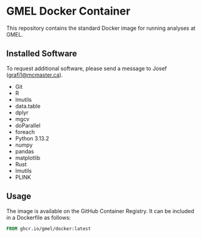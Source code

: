 # GMEL Docker Container

This repository contains the standard Docker image for running analyses at GMEL.

## Installed Software
To request additional software, please send a message to Josef ([grafj1@mcmaster.ca](mailto:grafj1@mcmaster.ca)).
- Git
- R
 - lmutils
 - data.table
 - dplyr
 - mgcv
 - doParallel
 - foreach
- Python 3.13.2
 - numpy
 - pandas
 - matplotlib
- Rust
- lmutils
- PLINK

## Usage
The image is available on the GitHub Container Registry. It can be included in a Dockerfile as follows:

```Dockerfile
FROM ghcr.io/gmel/docker:latest
```
